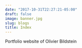 ```yaml
---
date: "2017-10-31T22:27:21-05:00"
draft: false
image: banner.jpg
slug: blogs
title: Index
---
```


Portfolio website of Olivier Bildstein
